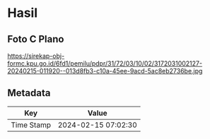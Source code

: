 # Hasil

## Foto C Plano

https://sirekap-obj-formc.kpu.go.id/6fd1/pemilu/pdpr/31/72/03/10/02/3172031002127-20240215-011920--013d8fb3-c10a-45ee-9acd-5ac8eb2736be.jpg


## Metadata

| Key        | Value               |
| ---------- | ------------------- |
| Time Stamp | 2024-02-15 07:02:30 |



